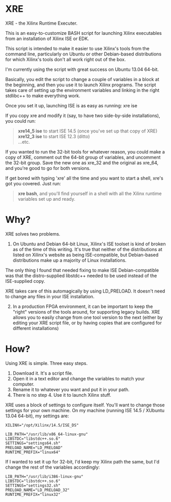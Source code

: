 XRE
===

XRE - the Xilinx Runtime Executer.

This is an easy-to-customize BASH script for launching Xilinx executables
from an installation of Xilinx ISE or EDK.

This script is intended to make it easier to use Xilinx's tools from the
command line, particularly on Ubuntu or other Debian-based distributions
for which Xilinx's tools don't all work right out of the box.

I'm currently using the script with great success on Ubuntu 13.04 64-bit.

Basically, you edit the script to change a couple of variables in a 
block at the beginning, and then you use it to launch Xilinx programs. 
The script takes care of setting up the environment variables and linking
in the right stdlibc++ to make everything work.

Once you set it up, launching ISE is as easy as running:
xre ise

If you copy xre and modify it (say, to have two side-by-side installations),
you could run:

> **xre14\_5 ise** to start ISE 14.5 (once you've set up that copy of XRE)  
> **xre12\_3 ise** to start ISE 12.3 (ditto)  
    ...etc.  

If you wanted to run the 32-bit tools for whatever reason, you could
make a copy of XRE, comment out the 64-bit group of variables,
and uncomment the 32-bit group. Save the new one as xre_32 and the
original as xre_64, and you're good to go for both versions.

If get bored with typing 'xre' all the time and you want to start
a shell, xre's got you covered. Just run:

> **xre bash**, and you'll find yourself in a shell with all the Xilinx
runtime variables set up and ready.  

Why?
===

XRE solves two problems.

1) On Ubuntu and Debian 64-bit Linux, Xilinx's ISE toolset is kind of
broken as of the time of this writing. It's true that neither of the
distributions at listed on Xilinx's website as being ISE-compatible,
but Debian-based distributions make up a majority of Linux installations.

The only thing I found that needed fixing to make ISE Debian-compatible
was that the distro-supplied libstdc++ needed to be used instead of the
ISE-supplied copy.

XRE takes care of this automagically by using LD\_PRELOAD. It doesn't
need to change any files in your ISE installation.

2) In a production FPGA environment, it can be important to keep the "right"
versions of the tools around, for supporting legacy builds. XRE allows you
to easily change from one tool version to the next (either by editing your
XRE script file, or by having copies that are configured for different
installations)

How?
===

Using XRE is simple. Three easy steps.

1. Download it. It's a script file.
2. Open it in a text editor and change the variables to match your computer.
3. Rename it to whatever you want and put it in your path.
4. There is no step 4. Use it to launch Xilinx stuff.


XRE uses a block of settings to configure itself. You'll want to change
those settings for your own machine. On my machine (running ISE 14.5 / 
XUbuntu 13.04 64-bit), my settings are:

    XILINX="/opt/Xilinx/14.5/ISE_DS"
       
    LIB_PATH="/usr/lib/x86_64-linux-gnu"
    LIBSTDC="libstdc++.so.6"
    SETTINGS="settings64.sh"
    PRELOAD_NAME="LD_PRELOAD"
    RUNTIME_PREFIX="linux64"

If I wanted to set it up for 32-bit, I'd keep my Xilinx path the same,
but I'd change the rest of the variables accordingly:

    LIB_PATH="/usr/lib/i386-linux-gnu"
    LIBSTDC="libstdc++.so.6"
    SETTINGS="settings32.sh"
    PRELOAD_NAME="LD_PRELOAD_32"
    RUNTIME_PREFIX="linux32"






